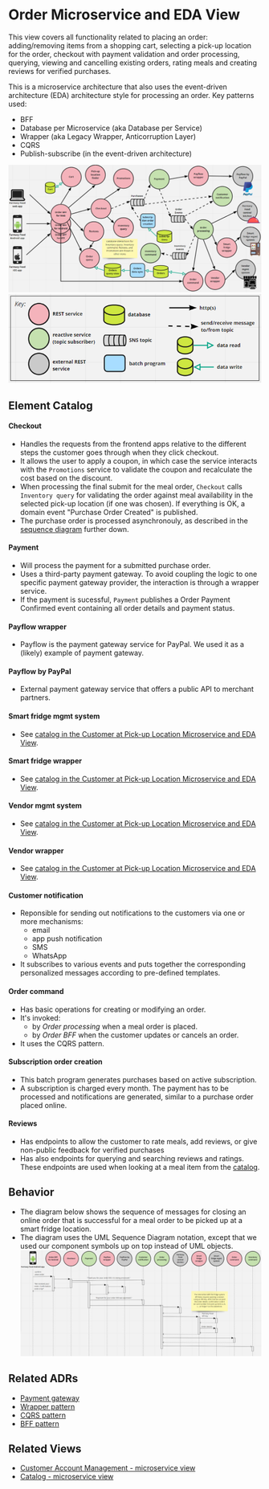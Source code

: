# Order Microservice and EDA View 
This view covers all functionality related to placing an order: adding/removing items from a shopping cart, selecting
a pick-up location for the order, checkout with payment validation and order processing, querying, viewing and 
cancelling existing orders, rating meals and creating reviews for verified purchases. 

This is a microservice architecture that also uses the event-driven architecture (EDA) architecture style for 
processing an order. Key patterns used:
- BFF
- Database per Microservice (aka Database per Service)
- Wrapper (aka Legacy Wrapper, Anticorruption Layer)
- CQRS
- Publish-subscribe (in the event-driven architecture) 

![Order runtime view](../images/order-microservice-eda-view-primary.png)
![Notation key](../images/notation-key-microservice-views.png)


## Element Catalog 

#### Checkout
- Handles the requests from the frontend apps relative to the different steps the customer goes through when they
click checkout. 
- It allows the user to apply a coupon, in which case the service interacts with the `Promotions` service to validate the
coupon and recalculate the cost based on the discount. 
- When processing the final submit for the meal order, `Checkout` calls `Inventory query` for validating the order against 
  meal availability in the selected pick-up location (if one was chosen). If everything is OK, a domain event "Purchase Order Created" 
  is published. 
- The purchase order is processed asynchronouly, as described in the [sequence diagram](#behavior) further down. 

#### Payment
- Will process the payment for a submitted purchase order. 
- Uses a third-party payment gateway. To avoid coupling the logic to one specific payment gateway provider, the interaction
is through a wrapper service. 
- If the payment is sucessful, `Payment` publishes a Order Payment Confirmed event containing all order details and
payment status.  

#### Payflow wrapper
- Payflow is the payment gateway service for PayPal. We used it as a (likely) example of payment gateway. 

#### Payflow by PayPal
- External payment gateway service that offers a public API to merchant partners. 

#### Smart fridge mgmt system
- See [catalog in the Customer at Pick-up Location Microservice and EDA View](customer-pickup-microservice-eda-view.md).

#### Smart fridge wrapper
- See [catalog in the Customer at Pick-up Location Microservice and EDA View](customer-pickup-microservice-eda-view.md).

#### Vendor mgmt system
- See [catalog in the Customer at Pick-up Location Microservice and EDA View](customer-pickup-microservice-eda-view.md).

#### Vendor wrapper
- See [catalog in the Customer at Pick-up Location Microservice and EDA View](customer-pickup-microservice-eda-view.md).

#### Customer notification
- Reponsible for sending out notifications to the customers via one or more mechanisms: 
    - email
    - app push notification
    - SMS  
    - WhatsApp
- It subscribes to various events and puts together the corresponding personalized messages according to pre-defined templates.  

#### Order command
- Has basic operations for creating or modifying an order.
- It's invoked:
    - by *Order processing* when a meal order is placed.  
    - by *Order BFF* when the customer updates or cancels an order.   
- It uses the CQRS pattern. 

#### Subscription order creation
- This batch program generates purchases based on active subscription.
- A subscription is charged every month. The payment has to be processed and notifications are generated, similar
to a purchase order placed online.   


#### Reviews
- Has endpoints to allow the customer to rate meals, add reviews, or give non-public feedback for verified purchases
- Has also endpoints for querying and searching reviews and ratings. These endpoints are used when looking at a meal item 
from the [catalog](catalog-microservice-view.md).  


## Behavior
* The diagram below shows the sequence of messages for closing an online order that is successful for a meal order to
be picked up at a smart fridge location. 
* The diagram uses the UML Sequence Diagram notation, except that we used our component symbols up on top instead of
UML objects.   
![Order Sequence Diagram](../images/order-microservice-eda-view-sd.png)

 
## Related ADRs 
- [Payment gateway](../ADRs/ADR002-payment-gateway.md)
- [Wrapper pattern](../ADRs/ADR004-wrapper-pattern.md)
- [CQRS pattern](../ADRs/ADR005-cqrs-pattern.md)
- [BFF pattern](../ADRs/ADR003-bff-pattern.md)

## Related Views
- [Customer Account Management - microservice view](user-account-mgmt-microservice-view.md)
- [Catalog - microservice view](catalog-microservice-view.md)
